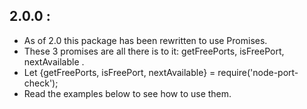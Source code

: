 2.0.0 :
----------------
- As of 2.0 this package has been rewritten to use Promises.
- These 3 promises are all there is to it: getFreePorts, isFreePort, nextAvailable .
- Let {getFreePorts, isFreePort, nextAvailable} = require('node-port-check');
- Read the examples below to see how to use them.


